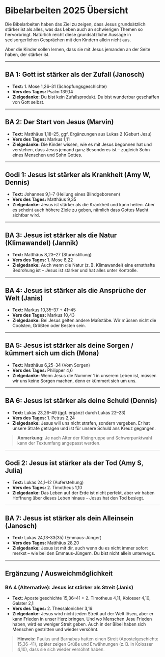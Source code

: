 # Bibelarbeiten 2025 Übersicht

Die Bibelarbeiten haben das Ziel zu zeigen, dass Jesus grundsätzlich stärker ist als alles, was das Leben auch an schwierigen Themen so hervorbringt. Natürlich reicht diese grundsätzliche Aussage in seelsorgerlichen Gesprächen mit den Kindern allein nicht aus.

Aber die Kinder sollen lernen, dass sie mit Jesus jemanden an der Seite haben, der stärker ist.

---

## BA 1: Gott ist stärker als der Zufall (Janosch)
- **Text:** 1. Mose 1,26–31 (Schöpfungsgeschichte)
- **Vers des Tages:** Psalm 139,14
- **Zielgedanke:** Du bist kein Zufallsprodukt. Du bist wunderbar geschaffen von Gott selbst.

---

## BA 2: Der Start von Jesus (Marvin)
- **Text:** Matthäus 1,18–25, ggf. Ergänzungen aus Lukas 2 (Geburt Jesu)
- **Vers des Tages:** Markus 1,11
- **Zielgedanke:** Die Kinder wissen, wie es mit Jesus begonnen hat und verstehen, dass Jesus jemand ganz Besonderes ist – zugleich Sohn eines Menschen und Sohn Gottes.

---

## Godi 1: Jesus ist stärker als Krankheit (Amy W, Dennis)
- **Text:** Johannes 9,1–7 (Heilung eines Blindgeborenen)
- **Vers des Tages:** Matthäus 9,35
- **Zielgedanke:** Jesus ist stärker als die Krankheit und kann heilen. Aber es scheint auch höhere Ziele zu geben, nämlich dass Gottes Macht sichtbar wird.

---

## BA 3: Jesus ist stärker als die Natur (Klimawandel) (Jannik)
- **Text:** Matthäus 8,23–27 (Sturmstillung)
- **Vers des Tages:** 1. Mose 8,22
- **Zielgedanke:** Auch wenn die Natur (z. B. Klimawandel) eine ernsthafte Bedrohung ist – Jesus ist stärker und hat alles unter Kontrolle.

---

## BA 4: Jesus ist stärker als die Ansprüche der Welt (Janis)
- **Text:** Markus 10,35–37 + 41–45
- **Vers des Tages:** Markus 10,43
- **Zielgedanke:** Bei Jesus gelten andere Maßstäbe. Wir müssen nicht die Coolsten, Größten oder Besten sein.

---

## BA 5: Jesus ist stärker als deine Sorgen / kümmert sich um dich (Mona)
- **Text:** Matthäus 6,25–34 (Vom Sorgen)
- **Vers des Tages:** Philipper 4,6
- **Zielgedanke:** Wenn Jesus die Nummer 1 in unserem Leben ist, müssen wir uns keine Sorgen machen, denn er kümmert sich um uns.

---

## BA 6: Jesus ist stärker als deine Schuld (Dennis)
- **Text:** Lukas 23,26–49 (ggf. ergänzt durch Lukas 22–23)
- **Vers des Tages:** 1. Petrus 2,24
- **Zielgedanke:** Jesus will uns nicht strafen, sondern vergeben. Er hat unsere Strafe getragen und ist für unsere Schuld ans Kreuz gegangen.

> **Anmerkung:** Je nach Alter der Kleingruppe und Schwerpunktwahl kann der Textumfang angepasst werden.

---

## Godi 2: Jesus ist stärker als der Tod (Amy S, Julia)
- **Text:** Lukas 24,1–12 (Auferstehung)
- **Vers des Tages:** 2. Timotheus 1,10
- **Zielgedanke:** Das Leben auf der Erde ist nicht perfekt, aber wir haben Hoffnung über dieses Leben hinaus – Jesus hat den Tod besiegt.

---

## BA 7: Jesus ist stärker als dein Alleinsein (Janosch)
- **Text:** Lukas 24,13–33(35) (Emmaus-Jünger)
- **Vers des Tages:** Matthäus 28,20
- **Zielgedanke:** Jesus ist mit dir, auch wenn du es nicht immer sofort merkst – wie bei den Emmaus-Jüngern. Du bist nicht allein unterwegs.

---

## Ergänzung / Ausweichmöglichkeit

### BA 4 (Alternative): Jesus ist stärker als Streit (Janis)
- **Text:** Apostelgeschichte 15,36–41 + 2. Timotheus 4,11, Kolosser 4,10, Galater 2,1
- **Vers des Tages:** 2. Thessalonicher 3,16
- **Zielgedanke:** Jesus wird nicht jeden Streit auf der Welt lösen, aber er kann Frieden in unser Herz bringen. Und wo Menschen Jesu Frieden haben, wird es weniger Streit geben. Auch in der Bibel haben sich Menschen gestritten und wieder versöhnt.

> **Hinweis:** Paulus und Barnabas hatten einen Streit (Apostelgeschichte 15,36–41), später zeigen Grüße und Erwähnungen (z. B. in Kolosser 4,10), dass sie sich wieder versöhnt haben.
